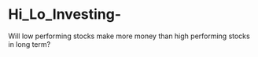 # Hi_Lo_Investing-
Will low performing stocks make more money than high performing stocks in long term?
